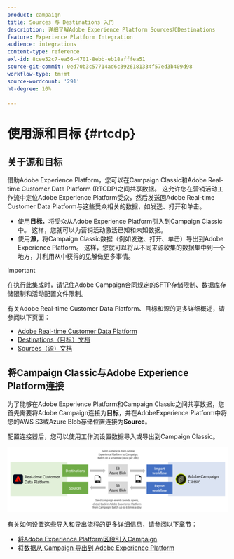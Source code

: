 ```yaml
---
product: campaign
title: Sources 与 Destinations 入门
description: 详细了解Adobe Experience Platform Sources和Destinations
feature: Experience Platform Integration
audience: integrations
content-type: reference
exl-id: 8cee52c7-ea56-4701-8ebb-eb18afffea51
source-git-commit: 0ed70b3c57714ad6c3926181334f57ed3b409d98
workflow-type: tm+mt
source-wordcount: '291'
ht-degree: 10%

---
```


# 使用源和目标 {#rtcdp}



## 关于源和目标

借助Adobe Experience Platform，您可以在Campaign Classic和Adobe Real-time Customer Data Platform (RTCDP)之间共享数据。 这允许您在营销活动工作流中定位Adobe Experience Platform受众，然后发送回Adobe Real-time Customer Data Platform与这些受众相关的数据，如发送、打开和单击。

* 使用&#x200B;**目标**，将受众从Adobe Experience Platform引入到Campaign Classic中。 这样，您就可以为营销活动激活已知和未知数据。
* 使用&#x200B;**源**，将Campaign Classic数据（例如发送、打开、单击）导出到Adobe Experience Platform。 这样，您就可以将从不同来源收集的数据集中到一个地方，并利用从中获得的见解做更多事情。

>[!IMPORTANT]
>
>在执行此集成时，请记住Adobe Campaign合同规定的SFTP存储限制、数据库存储限制和活动配置文件限制。

有关Adobe Real-time Customer Data Platform、目标和源的更多详细概述，请参阅以下页面：

* [Adobe Real-time Customer Data Platform](https://experienceleague.adobe.com/docs/experience-platform/rtcdp/overview.html?lang=zh-Hans)
* [Destinations（目标）文档](https://experienceleague.adobe.com/docs/experience-platform/destinations/home.html?lang=zh-Hans)
* [Sources（源）文档](https://experienceleague.adobe.com/docs/experience-platform/sources/home.html?lang=zh-Hans)

## 将Campaign Classic与Adobe Experience Platform连接

为了能够在Adobe Experience Platform和Campaign Classic之间共享数据，您首先需要将Adobe Campaign连接为&#x200B;**目标**，并在AdobeExperience Platform中将您的AWS S3或Azure Blob存储位置连接为&#x200B;**Source**。

配置连接器后，您可以使用工作流设置数据导入或导出到Campaign Classic。

![](assets/rtcdp-schema.png)

有关如何设置这些导入和导出流程的更多详细信息，请参阅以下章节：

* [将Adobe Experience Platform区段引入Campaign](../../integrations/using/ingest-aep-data.md)
* [将数据从 Campaign 导出到 Adobe Experience Platform](../../integrations/using/export-campaign-data.md)
